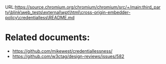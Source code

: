 URL:https://source.chromium.org/chromium/chromium/src/+/main:third_party\blink\web_tests\external\wpt\html\cross-origin-embedder-policy\credentialless\README.md
# Related documents:
- https://github.com/mikewest/credentiallessness/
- https://github.com/w3ctag/design-reviews/issues/582
